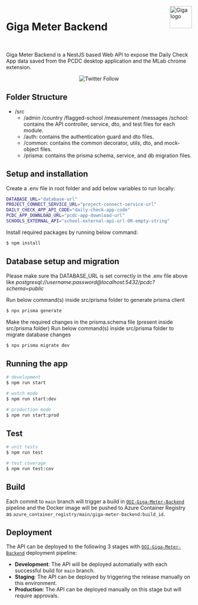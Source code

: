 <a href="https://giga.global/">
    <img src="https://s41713.pcdn.co/wp-content/uploads/2018/11/2020.05_GIGA-visual-identity-guidelines_v1-25.png" alt="Giga logo" title="Giga" align="right" height="60"/>
</a>

# Giga Meter Backend

<br>

Giga Meter Backend is a NestJS based Web API to expose the Daily Check App data saved from the PCDC desktop application and the MLab chrome extension.

<div align="center">

![Twitter Follow](https://img.shields.io/twitter/follow/gigaglobal)

</div>

## Folder Structure
- /src
  - /admin /country /flagged-school /measurement /messages /school: contains the API controller, service, dto, and test files for each module.
  - /auth: contains the authentication guard and dto files.
  - /common: contains the common decorator, utils, dto, and mock-object files.
  - /prisma: contains the prisma schema, service, and db migration files.

## Setup and installation
Create a .env file in root folder and add below variables to run locally:

```bash
DATABASE_URL="database-url"
PROJECT_CONNECT_SERVICE_URL="project-connect-service-url"
DAILY_CHECK_APP_API_CODE="daily-check-app-code"
PCDC_APP_DOWNLOAD_URL="pcdc-app-download-url"
SCHOOLS_EXTERNAL_API="school-external-api-url-OR-empty-string"
```

Install required packages by running below command:

```bash
$ npm install
```

## Database setup and migration

Please make sure tha DATABASE_URL is set correctly in the .env file above like <i>postgresql://username:password@localhost:5432/pcdc?schema=public</i>

Run below command(s) inside src/prisma folder to generate prisma client

```bash
$ npx prisma generate
```

Make the required changes in the prisma.schema file (present inside src/prisma folder)
Run below command(s) inside src/prisma folder to migrate database changes

```bash
$ npx prisma migrate dev
```

## Running the app

```bash
# development
$ npm run start

# watch mode
$ npm run start:dev

# production mode
$ npm run start:prod
```

## Test

```bash
# unit tests
$ npm run test

# test coverage
$ npm run test:cov
```

## Build

Each commit to ```main``` branch will trigger a build in [```OOI-Giga-Meter-Backend```](https://unicef.visualstudio.com/OI-Connect/_build?definitionId=1386) pipeline and the Docker image will be pushed to Azure Container Registry as ```azure_container_registry/main/giga-meter-backend:build_id```.

## Deployment

The API can be deployed to the following 3 stages with [```OOI-Giga-Meter-Backend```](https://unicef.visualstudio.com/OI-Connect/_release?_a=releases&definitionId=8) deployment pipeline:

- **Development**: The API will be deployed automatially with each successful build for ```main``` branch.
- **Staging**: The API can be deployed by triggering the release manually on this environment.
- **Production**: The API can be deployed manually on this stage but will require approvals.
